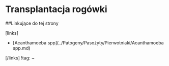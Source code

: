 # Transplantacja rogówki





##Linkujące do tej strony

[links]

- [Acanthamoeba spp](../Patogeny/Pasożyty/Pierwotniaki/Acanthamoeba spp.md)


[/links]
!tag:
~

